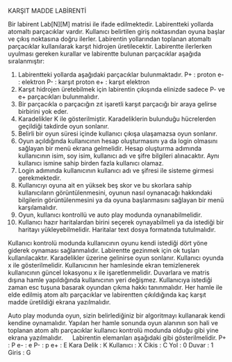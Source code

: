 KARŞIT MADDE LABİRENTİ

Bir labirent Lab[N][M] matrisi ile ifade edilmektedir. Labirentteki yollarda atomaltı parçacıklar vardır. Kullanıcı belirtilen giriş noktasından oyuna başlar ve çıkış noktasına doğru ilerler. Labirentin yollarından toplanan atomaltı parçacıklar kullanılarak karşıt hidrojen üretilecektir. Labirentte ilerlerken uyulması gereken kurallar ve labirentte bulunan parçacıklar aşağıda sıralanmıştır:
1.	Labirentteki yollarda aşağıdaki parçacıklar bulunmaktadır.
P+ 	: proton
e-	: elektron
P-	: karşıt proton
e+	: karşıt elektron
2.	Karşıt hidrojen üretebilmek için labirentin çıkışında elinizde sadece P- ve e+ parçacıkları bulunmalıdır. 
3.	Bir parçacıkla o parçacığın zıt işaretli karşıt parçacığı bir araya gelirse birbirini yok eder.
4.	Karadelikler K ile gösterilmiştir. Karadeliklerin bulunduğu hücrelerden geçildiği takdirde oyun sonlanır.
5.	Belirli bir oyun süresi içinde kullanıcı çıkışa ulaşamazsa oyun sonlanır.
6.	Oyun açıldığında kullanıcının hesap oluşturmasını ya da login olmasını sağlayan bir menü ekrana gelmelidir. Hesap oluşturma adımında kullanıcının isim, soy isim, kullanıcı adı ve şifre bilgileri alınacaktır. Aynı kullanıcı ismine sahip birden fazla kullanıcı olamaz. 
7.	Login adımında kullanıcının kullanıcı adı ve şifresi ile sisteme girmesi gerekmektedir.
8.	Kullanıcıyı oyuna ait en yüksek beş skor ve bu skorlara sahip kullanıcıların görüntülenmesini, oyunun nasıl oynanacağı hakkındaki bilgilerin görüntülenmesini ya da oyuna başlanmasını sağlayan bir menü karşılamalıdır.
9.	Oyun, kullanıcı kontrollü ve auto play modunda oynanabilmelidir. 
10.	Kullanıcı hazır haritalardan birini seçerek oynayabilmeli ya da istediği bir haritayı yükleyebilmelidir. Haritalar text dosya formatında tutulmalıdır.

Kullanıcı kontrolü modunda kullanıcının oyunu kendi istediği dört yöne giderek oynaması sağlanmalıdır. Labirentte gezinmek için ok tuşları kullanılacaktır. Karadelikler üzerine gelinirse oyun sonlanır. Kullanıcı oyunda x ile gösterilmelidir. Kullanıcının her hamlesinde ekran temizlenerek kullanıcının güncel lokasyonu x ile işaretlenmelidir. Duvarlara ve matris dışına hamle yapıldığında kullanıcının yeri değişmez. Kullanıcıya istediği zaman esc tuşuna basarak oyundan çıkma hakkı tanınmalıdır. Her hamle ile elde edilmiş atom altı parçacıklar ve labirentten çıkıldığında kaç karşıt madde üretildiği ekrana yazılmalıdır. 

Auto play modunda oyun, sizin belirlediğiniz bir algoritmayı kullanarak kendi kendine oynamalıdır. Yapılan her hamle sonunda oyun alanının son hali ve toplanan atom altı parçacıklar kullanıcı kontrolü modunda olduğu gibi yine ekrana yazılmalıdır. 
 
Labirentin elemanları aşağıdaki gibi gösterilmelidir. 
P+ 		: P		e-	: e		P-	: p		e+	: E	
Kara Delik	: K		Kullanıcı	: X		Cikis	: C		Yol	: 0	
Duvar		: 1		Giris	: G
